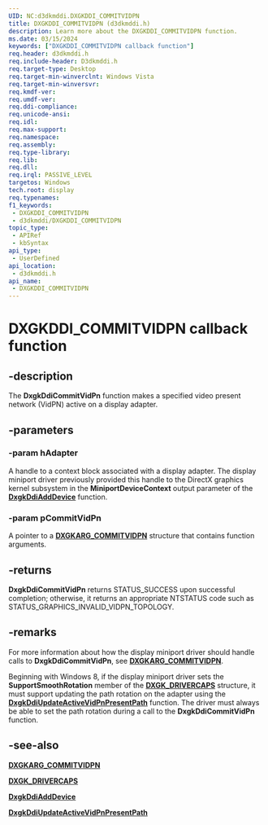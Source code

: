 ```yaml
---
UID: NC:d3dkmddi.DXGKDDI_COMMITVIDPN
title: DXGKDDI_COMMITVIDPN (d3dkmddi.h)
description: Learn more about the DXGKDDI_COMMITVIDPN function.
ms.date: 03/15/2024
keywords: ["DXGKDDI_COMMITVIDPN callback function"]
req.header: d3dkmddi.h
req.include-header: D3dkmddi.h
req.target-type: Desktop
req.target-min-winverclnt: Windows Vista
req.target-min-winversvr: 
req.kmdf-ver: 
req.umdf-ver: 
req.ddi-compliance: 
req.unicode-ansi: 
req.idl: 
req.max-support: 
req.namespace: 
req.assembly: 
req.type-library: 
req.lib: 
req.dll: 
req.irql: PASSIVE_LEVEL
targetos: Windows
tech.root: display
req.typenames: 
f1_keywords:
 - DXGKDDI_COMMITVIDPN
 - d3dkmddi/DXGKDDI_COMMITVIDPN
topic_type:
 - APIRef
 - kbSyntax
api_type:
 - UserDefined
api_location:
 - d3dkmddi.h
api_name:
 - DXGKDDI_COMMITVIDPN
---
```


# DXGKDDI_COMMITVIDPN callback function

## -description

The **DxgkDdiCommitVidPn** function makes a specified video present network (VidPN) active on a display adapter.

## -parameters

### -param hAdapter

A handle to a context block associated with a display adapter. The display miniport driver previously provided this handle to the DirectX graphics kernel subsystem in the **MiniportDeviceContext** output parameter of the [**DxgkDdiAddDevice**](../dispmprt/nc-dispmprt-dxgkddi_add_device.md) function.

### -param pCommitVidPn

A pointer to a [**DXGKARG_COMMITVIDPN**](ns-d3dkmddi-_dxgkarg_commitvidpn.md) structure that contains function arguments.

## -returns

**DxgkDdiCommitVidPn** returns STATUS_SUCCESS upon successful completion; otherwise, it returns an appropriate NTSTATUS code such as STATUS_GRAPHICS_INVALID_VIDPN_TOPOLOGY.

## -remarks

For more information about how the display miniport driver should handle calls to **DxgkDdiCommitVidPn**, see [**DXGKARG_COMMITVIDPN**](ns-d3dkmddi-_dxgkarg_commitvidpn.md).

Beginning with Windows 8, if the display miniport driver sets the **SupportSmoothRotation** member of the [**DXGK_DRIVERCAPS**](ns-d3dkmddi-_dxgk_drivercaps.md) structure, it must support updating the path rotation on the adapter using the [**DxgkDdiUpdateActiveVidPnPresentPath**](nc-d3dkmddi-dxgkddi_updateactivevidpnpresentpath.md) function. The driver must always be able to set the path rotation during a call to the **DxgkDdiCommitVidPn** function.

## -see-also

[**DXGKARG_COMMITVIDPN**](ns-d3dkmddi-_dxgkarg_commitvidpn.md)

[**DXGK_DRIVERCAPS**](ns-d3dkmddi-_dxgk_drivercaps.md)

[**DxgkDdiAddDevice**](../dispmprt/nc-dispmprt-dxgkddi_add_device.md)

[**DxgkDdiUpdateActiveVidPnPresentPath**](nc-d3dkmddi-dxgkddi_updateactivevidpnpresentpath.md)
